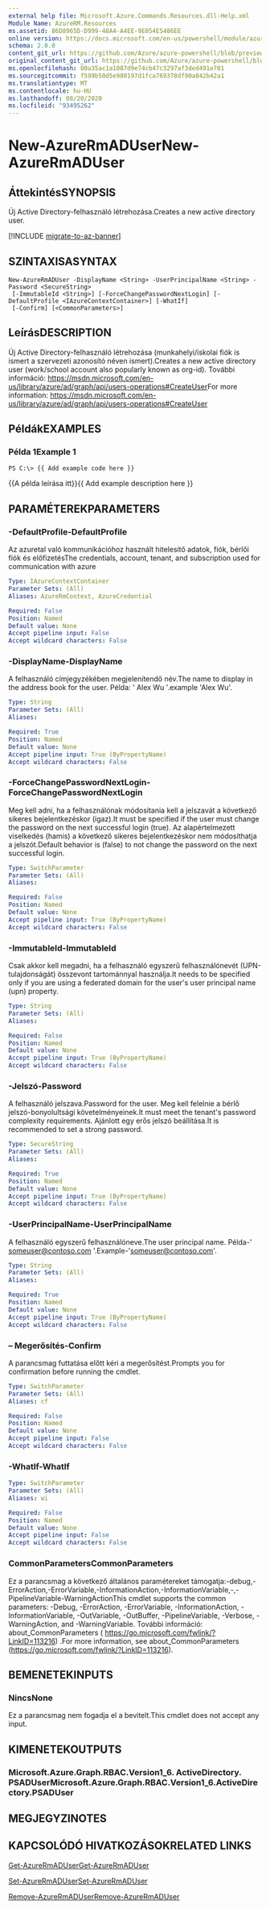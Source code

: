 ```yaml
---
external help file: Microsoft.Azure.Commands.Resources.dll-Help.xml
Module Name: AzureRM.Resources
ms.assetid: 86D8965D-D999-48A4-A4EE-9E054E5486EE
online version: https://docs.microsoft.com/en-us/powershell/module/azurerm.resources/new-azurermaduser
schema: 2.0.0
content_git_url: https://github.com/Azure/azure-powershell/blob/preview/src/ResourceManager/Resources/Commands.Resources/help/New-AzureRmADUser.md
original_content_git_url: https://github.com/Azure/azure-powershell/blob/preview/src/ResourceManager/Resources/Commands.Resources/help/New-AzureRmADUser.md
ms.openlocfilehash: 80a35ac1a1087d9e74cb47c3297af3ded491e701
ms.sourcegitcommit: f599b50d5e980197d1fca769378df90a842b42a1
ms.translationtype: MT
ms.contentlocale: hu-HU
ms.lasthandoff: 08/20/2020
ms.locfileid: "93495262"
---
```

# <span data-ttu-id="815b6-101">New-AzureRmADUser</span><span class="sxs-lookup"><span data-stu-id="815b6-101">New-AzureRmADUser</span></span>

## <span data-ttu-id="815b6-102">Áttekintés</span><span class="sxs-lookup"><span data-stu-id="815b6-102">SYNOPSIS</span></span>
<span data-ttu-id="815b6-103">Új Active Directory-felhasználó létrehozása.</span><span class="sxs-lookup"><span data-stu-id="815b6-103">Creates a new active directory user.</span></span>

[!INCLUDE [migrate-to-az-banner](../../includes/migrate-to-az-banner.md)]

## <span data-ttu-id="815b6-104">SZINTAXISA</span><span class="sxs-lookup"><span data-stu-id="815b6-104">SYNTAX</span></span>

```
New-AzureRmADUser -DisplayName <String> -UserPrincipalName <String> -Password <SecureString>
 [-ImmutableId <String>] [-ForceChangePasswordNextLogin] [-DefaultProfile <IAzureContextContainer>] [-WhatIf]
 [-Confirm] [<CommonParameters>]
```

## <span data-ttu-id="815b6-105">Leírás</span><span class="sxs-lookup"><span data-stu-id="815b6-105">DESCRIPTION</span></span>
<span data-ttu-id="815b6-106">Új Active Directory-felhasználó létrehozása (munkahelyi/iskolai fiók is ismert a szervezeti azonosító néven ismert).</span><span class="sxs-lookup"><span data-stu-id="815b6-106">Creates a new active directory user (work/school account also popularly known as org-id).</span></span>
<span data-ttu-id="815b6-107">További információ: https://msdn.microsoft.com/en-us/library/azure/ad/graph/api/users-operations#CreateUser</span><span class="sxs-lookup"><span data-stu-id="815b6-107">For more information: https://msdn.microsoft.com/en-us/library/azure/ad/graph/api/users-operations#CreateUser</span></span>

## <span data-ttu-id="815b6-108">Példák</span><span class="sxs-lookup"><span data-stu-id="815b6-108">EXAMPLES</span></span>

### <span data-ttu-id="815b6-109">Példa 1</span><span class="sxs-lookup"><span data-stu-id="815b6-109">Example 1</span></span>
```
PS C:\> {{ Add example code here }}
```

<span data-ttu-id="815b6-110">{{A példa leírása itt}}</span><span class="sxs-lookup"><span data-stu-id="815b6-110">{{ Add example description here }}</span></span>

## <span data-ttu-id="815b6-111">PARAMÉTEREK</span><span class="sxs-lookup"><span data-stu-id="815b6-111">PARAMETERS</span></span>

### <span data-ttu-id="815b6-112">-DefaultProfile</span><span class="sxs-lookup"><span data-stu-id="815b6-112">-DefaultProfile</span></span>
<span data-ttu-id="815b6-113">Az azuretal való kommunikációhoz használt hitelesítő adatok, fiók, bérlői fiók és előfizetés</span><span class="sxs-lookup"><span data-stu-id="815b6-113">The credentials, account, tenant, and subscription used for communication with azure</span></span>

```yaml
Type: IAzureContextContainer
Parameter Sets: (All)
Aliases: AzureRmContext, AzureCredential

Required: False
Position: Named
Default value: None
Accept pipeline input: False
Accept wildcard characters: False
```

### <span data-ttu-id="815b6-114">-DisplayName</span><span class="sxs-lookup"><span data-stu-id="815b6-114">-DisplayName</span></span>
<span data-ttu-id="815b6-115">A felhasználó címjegyzékében megjelenítendő név.</span><span class="sxs-lookup"><span data-stu-id="815b6-115">The name to display in the address book for the user.</span></span>
<span data-ttu-id="815b6-116">Példa: ' Alex Wu '.</span><span class="sxs-lookup"><span data-stu-id="815b6-116">example 'Alex Wu'.</span></span>

```yaml
Type: String
Parameter Sets: (All)
Aliases:

Required: True
Position: Named
Default value: None
Accept pipeline input: True (ByPropertyName)
Accept wildcard characters: False
```

### <span data-ttu-id="815b6-117">-ForceChangePasswordNextLogin</span><span class="sxs-lookup"><span data-stu-id="815b6-117">-ForceChangePasswordNextLogin</span></span>
<span data-ttu-id="815b6-118">Meg kell adni, ha a felhasználónak módosítania kell a jelszavát a következő sikeres bejelentkezéskor (igaz).</span><span class="sxs-lookup"><span data-stu-id="815b6-118">It must be specified if the user must change the password on the next successful login (true).</span></span>
<span data-ttu-id="815b6-119">Az alapértelmezett viselkedés (hamis) a következő sikeres bejelentkezéskor nem módosíthatja a jelszót.</span><span class="sxs-lookup"><span data-stu-id="815b6-119">Default behavior is (false) to not change the password on the next successful login.</span></span>

```yaml
Type: SwitchParameter
Parameter Sets: (All)
Aliases:

Required: False
Position: Named
Default value: None
Accept pipeline input: True (ByPropertyName)
Accept wildcard characters: False
```

### <span data-ttu-id="815b6-120">-ImmutableId</span><span class="sxs-lookup"><span data-stu-id="815b6-120">-ImmutableId</span></span>
<span data-ttu-id="815b6-121">Csak akkor kell megadni, ha a felhasználó egyszerű felhasználónevét (UPN-tulajdonságát) összevont tartománnyal használja.</span><span class="sxs-lookup"><span data-stu-id="815b6-121">It needs to be specified only if you are using a federated domain for the user's user principal name (upn) property.</span></span>

```yaml
Type: String
Parameter Sets: (All)
Aliases:

Required: False
Position: Named
Default value: None
Accept pipeline input: True (ByPropertyName)
Accept wildcard characters: False
```

### <span data-ttu-id="815b6-122">-Jelszó</span><span class="sxs-lookup"><span data-stu-id="815b6-122">-Password</span></span>
<span data-ttu-id="815b6-123">A felhasználó jelszava.</span><span class="sxs-lookup"><span data-stu-id="815b6-123">Password for the user.</span></span>
<span data-ttu-id="815b6-124">Meg kell felelnie a bérlő jelszó-bonyolultsági követelményeinek.</span><span class="sxs-lookup"><span data-stu-id="815b6-124">It must meet the tenant's password complexity requirements.</span></span>
<span data-ttu-id="815b6-125">Ajánlott egy erős jelszó beállítása.</span><span class="sxs-lookup"><span data-stu-id="815b6-125">It is recommended to set a strong password.</span></span>

```yaml
Type: SecureString
Parameter Sets: (All)
Aliases:

Required: True
Position: Named
Default value: None
Accept pipeline input: True (ByPropertyName)
Accept wildcard characters: False
```

### <span data-ttu-id="815b6-126">-UserPrincipalName</span><span class="sxs-lookup"><span data-stu-id="815b6-126">-UserPrincipalName</span></span>
<span data-ttu-id="815b6-127">A felhasználó egyszerű felhasználóneve.</span><span class="sxs-lookup"><span data-stu-id="815b6-127">The user principal name.</span></span>
<span data-ttu-id="815b6-128">Példa-' someuser@contoso.com '.</span><span class="sxs-lookup"><span data-stu-id="815b6-128">Example-'someuser@contoso.com'.</span></span>

```yaml
Type: String
Parameter Sets: (All)
Aliases:

Required: True
Position: Named
Default value: None
Accept pipeline input: True (ByPropertyName)
Accept wildcard characters: False
```

### <span data-ttu-id="815b6-129">– Megerősítés</span><span class="sxs-lookup"><span data-stu-id="815b6-129">-Confirm</span></span>
<span data-ttu-id="815b6-130">A parancsmag futtatása előtt kéri a megerősítést.</span><span class="sxs-lookup"><span data-stu-id="815b6-130">Prompts you for confirmation before running the cmdlet.</span></span>

```yaml
Type: SwitchParameter
Parameter Sets: (All)
Aliases: cf

Required: False
Position: Named
Default value: None
Accept pipeline input: False
Accept wildcard characters: False
```

### <span data-ttu-id="815b6-131">-WhatIf</span><span class="sxs-lookup"><span data-stu-id="815b6-131">-WhatIf</span></span>
```yaml
Type: SwitchParameter
Parameter Sets: (All)
Aliases: wi

Required: False
Position: Named
Default value: None
Accept pipeline input: False
Accept wildcard characters: False
```

### <span data-ttu-id="815b6-132">CommonParameters</span><span class="sxs-lookup"><span data-stu-id="815b6-132">CommonParameters</span></span>
<span data-ttu-id="815b6-133">Ez a parancsmag a következő általános paramétereket támogatja:-debug,-ErrorAction,-ErrorVariable,-InformationAction,-InformationVariable,-,-PipelineVariable-WarningAction</span><span class="sxs-lookup"><span data-stu-id="815b6-133">This cmdlet supports the common parameters: -Debug, -ErrorAction, -ErrorVariable, -InformationAction, -InformationVariable, -OutVariable, -OutBuffer, -PipelineVariable, -Verbose, -WarningAction, and -WarningVariable.</span></span> <span data-ttu-id="815b6-134">További információ: about_CommonParameters ( https://go.microsoft.com/fwlink/?LinkID=113216) .</span><span class="sxs-lookup"><span data-stu-id="815b6-134">For more information, see about_CommonParameters (https://go.microsoft.com/fwlink/?LinkID=113216).</span></span>

## <span data-ttu-id="815b6-135">BEMENETEK</span><span class="sxs-lookup"><span data-stu-id="815b6-135">INPUTS</span></span>

### <span data-ttu-id="815b6-136">Nincs</span><span class="sxs-lookup"><span data-stu-id="815b6-136">None</span></span>
<span data-ttu-id="815b6-137">Ez a parancsmag nem fogadja el a bevitelt.</span><span class="sxs-lookup"><span data-stu-id="815b6-137">This cmdlet does not accept any input.</span></span>

## <span data-ttu-id="815b6-138">KIMENETEK</span><span class="sxs-lookup"><span data-stu-id="815b6-138">OUTPUTS</span></span>

### <span data-ttu-id="815b6-139">Microsoft.Azure.Graph.RBAC.Version1_6. ActiveDirectory. PSADUser</span><span class="sxs-lookup"><span data-stu-id="815b6-139">Microsoft.Azure.Graph.RBAC.Version1_6.ActiveDirectory.PSADUser</span></span>

## <span data-ttu-id="815b6-140">MEGJEGYZI</span><span class="sxs-lookup"><span data-stu-id="815b6-140">NOTES</span></span>

## <span data-ttu-id="815b6-141">KAPCSOLÓDÓ HIVATKOZÁSOK</span><span class="sxs-lookup"><span data-stu-id="815b6-141">RELATED LINKS</span></span>

[<span data-ttu-id="815b6-142">Get-AzureRmADUser</span><span class="sxs-lookup"><span data-stu-id="815b6-142">Get-AzureRmADUser</span></span>](./Get-AzureRmADUser.md)

[<span data-ttu-id="815b6-143">Set-AzureRmADUser</span><span class="sxs-lookup"><span data-stu-id="815b6-143">Set-AzureRmADUser</span></span>](./Set-AzureRmADUser.md)

[<span data-ttu-id="815b6-144">Remove-AzureRmADUser</span><span class="sxs-lookup"><span data-stu-id="815b6-144">Remove-AzureRmADUser</span></span>](./Remove-AzureRmADUser.md)
